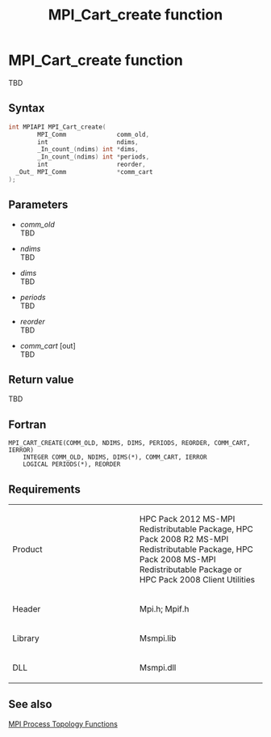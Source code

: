 ﻿---
title: MPI_Cart_create function
TOCTitle: MPI_Cart_create function
ms:assetid: 6d87963c-d013-4944-bd45-78c016477969
ms:mtpsurl: https://msdn.microsoft.com/en-us/library/Dn473246(v=VS.85)
ms:contentKeyID: 59360792
ms.date: 03/28/2018
mtps_version: v=VS.85
f1_keywords:
- MPI_CART_CREATE
- mpif/MPI_Cart_create
- mpi/MPI_CART_CREATE
dev_langs:
- C++
- C
---

# MPI\_Cart\_create function

TBD

## Syntax

``` c++
int MPIAPI MPI_Cart_create(
        MPI_Comm              comm_old,
        int                   ndims,
        _In_count_(ndims) int *dims,
        _In_count_(ndims) int *periods,
        int                   reorder,
  _Out_ MPI_Comm              *comm_cart
);
```

## Parameters

  - *comm\_old*  
    TBD

  - *ndims*  
    TBD

  - *dims*  
    TBD

  - *periods*  
    TBD

  - *reorder*  
    TBD

  - *comm\_cart* \[out\]  
    TBD

## Return value

TBD

## Fortran

    MPI_CART_CREATE(COMM_OLD, NDIMS, DIMS, PERIODS, REORDER, COMM_CART, IERROR)
        INTEGER COMM_OLD, NDIMS, DIMS(*), COMM_CART, IERROR
        LOGICAL PERIODS(*), REORDER

## Requirements

<table>
<colgroup>
<col style="width: 50%" />
<col style="width: 50%" />
</colgroup>
<tbody>
<tr class="odd">
<td><p>Product</p></td>
<td><p>HPC Pack 2012 MS-MPI Redistributable Package, HPC Pack 2008 R2 MS-MPI Redistributable Package, HPC Pack 2008 MS-MPI Redistributable Package or HPC Pack 2008 Client Utilities</p></td>
</tr>
<tr class="even">
<td><p>Header</p></td>
<td>Mpi.h;
Mpif.h</td>
</tr>
<tr class="odd">
<td><p>Library</p></td>
<td>Msmpi.lib</td>
</tr>
<tr class="even">
<td><p>DLL</p></td>
<td>Msmpi.dll</td>
</tr>
</tbody>
</table>


## See also

[MPI Process Topology Functions](mpi-process-topology-functions.md)

